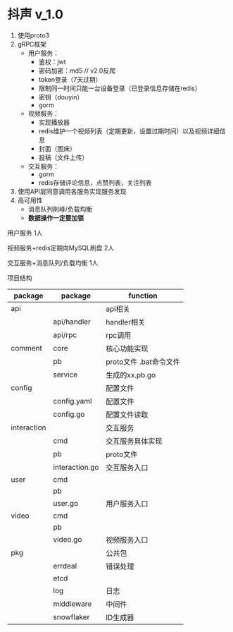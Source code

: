 # 抖声 v_1.0
1. 使用proto3
2. gRPC框架 
   - 用户服务：
     - 鉴权：jwt
     - 密码加密：md5 // v2.0反爬
     - token登录（7天过期）
     - 限制同一时间只能一台设备登录（已登录信息存储在redis）
     - 密钥（douyin）
     - gorm
   - 视频服务：
     - 实现播放器
     - redis维护一个视频列表（定期更新，设置过期时间）以及视频详细信息
     - 封面（图床）
     - 投稿（文件上传）
   - 交互服务：
     - gorm
     - redis存储评论信息，点赞列表，关注列表
3. 使用API层同意调用各服务实现服务发现
4. 高可用性
   - 消息队列削峰/负载均衡
   - **数据操作一定要加锁**



用户服务 1人

视频服务+redis定期向MySQL刷盘  2人

交互服务+消息队列/负载均衡 1人





项目结构

| package     | package      | function         |
|-------------|--------------|------------------|
| api         |              | api相关            |
|             | api/handler  | handler相关        |
|             | api/rpc      | rpc调用            |
| comment     | core         | 核心功能实现           |
|             | pb           | proto文件 .bat命令文件 |
|             | service      | 生成的xx.pb.go      |
| config      |              | 配置文件             |
|             | config.yaml  | 配置文件             |
|             | config.go    | 配置文件读取           |
| interaction |              | 交互服务             |
|             | cmd          | 交互服务具体实现         |
|             | pb           | proto文件          |
|             | interaction.go | 交互服务入口           |
| user        | cmd          |                  |
|             | pb           |                  |
|             | user.go      | 用户服务入口           |
| video       | cmd          |                  |
|             | pb           |                  |
|             | video.go     | 视频服务入口           |
| pkg         |              | 公共包              |
|             | errdeal      | 错误处理             |
|             | etcd         |                  |
|             | log          | 日志               |
|             | middleware   | 中间件              |
|             | snowflaker   | ID生成器            |


